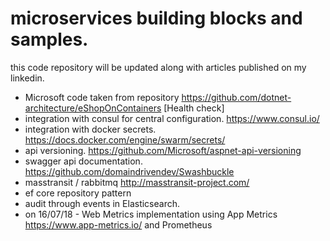 # microservices building blocks and samples.

this code repository will be updated along with articles published on my linkedin.

- Microsoft code taken from repository https://github.com/dotnet-architecture/eShopOnContainers [Health check]
- integration with consul for central configuration. https://www.consul.io/
- integration with docker secrets. https://docs.docker.com/engine/swarm/secrets/
- api versioning. https://github.com/Microsoft/aspnet-api-versioning
- swagger api documentation. https://github.com/domaindrivendev/Swashbuckle
- masstransit  / rabbitmq http://masstransit-project.com/
- ef core repository pattern
- audit through events in Elasticsearch.
- on 16/07/18 - Web Metrics implementation using App Metrics https://www.app-metrics.io/ and Prometheus

 
